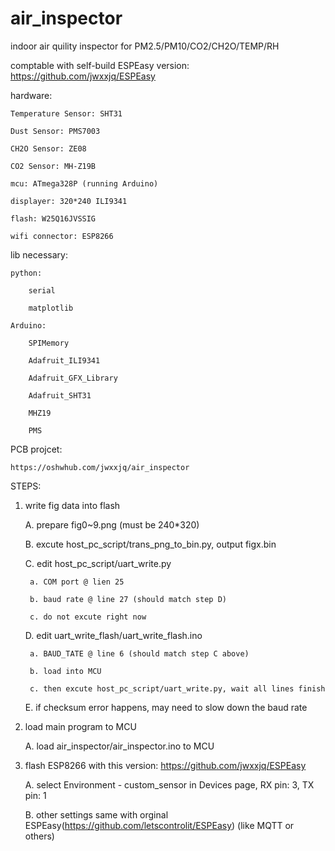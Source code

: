 # air_inspector
indoor air quility inspector for PM2.5/PM10/CO2/CH2O/TEMP/RH

comptable with self-build ESPEasy version: https://github.com/jwxxjq/ESPEasy

hardware:

    Temperature Sensor: SHT31
    
    Dust Sensor: PMS7003
    
    CH2O Sensor: ZE08
    
    CO2 Sensor: MH-Z19B

    mcu: ATmega328P (running Arduino)

    displayer: 320*240 ILI9341

    flash: W25Q16JVSSIG

    wifi connector: ESP8266


lib necessary:

    python:

        serial
  
        matplotlib
  
    Arduino:

        SPIMemory
  
        Adafruit_ILI9341
        
        Adafruit_GFX_Library
        
        Adafruit_SHT31
        
        MHZ19
        
        PMS
        
PCB projcet:

    https://oshwhub.com/jwxxjq/air_inspector

STEPS:

1. write fig data into flash

    A. prepare fig0~9.png (must be 240*320)
  
    B. excute host_pc_script/trans_png_to_bin.py, output figx.bin
    
    C. edit host_pc_script/uart_write.py
    
        a. COM port @ lien 25
    
        b. baud rate @ line 27 (should match step D)
    
        c. do not excute right now
  
    D. edit uart_write_flash/uart_write_flash.ino
  
        a. BAUD_TATE @ line 6 (should match step C above)
    
        b. load into MCU
    
        c. then excute host_pc_script/uart_write.py, wait all lines finish
    
    E. if checksum error happens, may need to slow down the baud rate
  
2. load main program to MCU

    A. load air_inspector/air_inspector.ino to MCU
    
3. flash ESP8266 with this version: https://github.com/jwxxjq/ESPEasy

    A. select Environment - custom_sensor in Devices page, RX pin: 3, TX pin: 1
    
    B. other settings same with orginal ESPEasy(https://github.com/letscontrolit/ESPEasy) (like MQTT or others)

